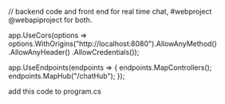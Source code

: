 // backend code and front end for real time chat, 
#webproject @webapiproject for both.


app.UseCors(options => options.WithOrigins("http://localhost:8080").AllowAnyMethod()
                         .AllowAnyHeader()
                         .AllowCredentials()); 

app.UseEndpoints(endpoints =>
                         {
                             endpoints.MapControllers();
                             endpoints.MapHub<ChatHub>("/chatHub");
                         });

add this code to program.cs
